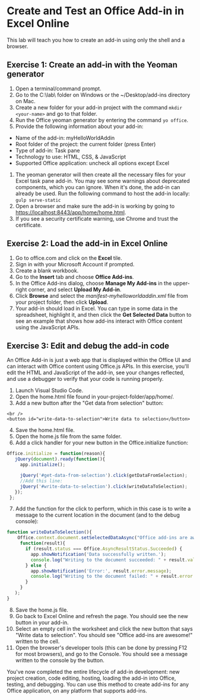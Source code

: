 # Create and Test an Office Add-in in Excel Online
This lab will teach you how to create an add-in using only the shell and a browser. 

## Exercise 1: Create an add-in with the Yeoman generator

1. Open a terminal/command prompt.
1. Go to the C:\lab\ folder on Windows or the ~/Desktop/add-ins directory on Mac.
1. Create a new folder for your add-in project with the command `mkdir <your-name>` and go to that folder.
1. Run the Office yeoman generator by entering the command `yo office`.
1. Provide the following information about your add-in:
  * Name of the add-in: myHelloWorldAddin
  * Root folder of the project: the current folder (press Enter)
  * Type of add-in: Task pane
  * Technology to use: HTML, CSS, & JavaScript
  * Supported Office application: uncheck all options except Excel
1. The yeoman generator will then create all the necessary files for your Excel task pane add-in. You may see some warnings about deprecated components, which you can ignore. When it's done, the add-in can already be used. Run the following command to host the add-in locally: `gulp serve-static`
1. Open a browser and make sure the add-in is working by going to <https://localhost:8443/app/home/home.html>.
1. If you see a security certificate warning, use Chrome and trust the certificate.

## Exercise 2: Load the add-in in Excel Online

1. Go to office.com and click on the **Excel** tile.
2. Sign in with your Microsoft Account if prompted.
3. Create a blank workbook.
4. Go to the **Insert** tab and choose **Office Add-ins**.
5. In the Office Add-ins dialog, choose **Manage My Add-ins** in the upper-right corner, and select **Upload My Add-in**.
6. Click **Browse** and select the *manifest-myhelloworldaddin.xml* file from your project folder, then click **Upload**.
7. Your add-in should load in Excel. You can type in some data in the spreadsheet, highlight it, and then click the **Get Selected Data** button to see an example that shows how add-ins interact with Office content using the JavaScript APIs.

## Exercise 3: Edit and debug the add-in code

An Office Add-in is just a web app that is displayed within the Office UI and can interact with Office content using Office.js APIs. In this exercise, you'll edit the HTML and JavaScript of the add-in, see your changes reflected, and use a debugger to verify that your code is running properly.

1. Launch Visual Studio Code.
2. Open the home.html file found in your-project-folder/app/home/. 
3. Add a new button after the "Get data from selection" button:

 ```
 <br />
 <button id="write-data-to-selection">Write data to selection</button>
 ```
4. Save the home.html file.
5. Open the home.js file from the same folder.
6. Add a click handler for your new button in the Office.initialize function:

 ```javascript
 Office.initialize = function(reason){
    jQuery(document).ready(function(){
      app.initialize();

      jQuery('#get-data-from-selection').click(getDataFromSelection);
      //Add this line:
      jQuery('#write-data-to-selection').click(writeDataToSelection);
    });
  };
 ```
7. Add the function for the click to perform, which in this case is to write a message to the current location in the document (and to the debug console):

 ```javascript
 function writeDataToSelection(){
     Office.context.document.setSelectedDataAsync("Office add-ins are awesome!",
      function(result){
        if (result.status === Office.AsyncResultStatus.Succeeded) {
          app.showNotification('Data successfully written.');
          console.log("Writing to the document succeeded: " + result.value);
        } else {
          app.showNotification('Error:', result.error.message);
          console.log("Writing to the document failed: " + result.error.message);
        }
      }
    );
 }
 ```
8. Save the home.js file.
9. Go back to Excel Online and refresh the page. You should see the new button in your add-in.
10. Select an empty cell in the worksheet and click the new button that says "Write data to selection". You should see "Office add-ins are awesome!" written to the cell.
11. Open the browser's developer tools (this can be done by pressing F12 for most browsers), and go to the Console. You should see a message written to the console by the button.
 

You've now completed the entire lifecycle of add-in development: new project creation, code editing, hosting, loading the add-in into Office, testing, and debugging. You can use this method to create add-ins for any Office application, on any platform that supports add-ins.
